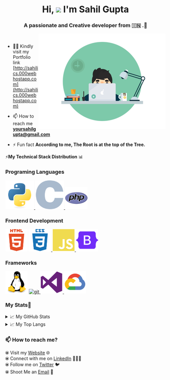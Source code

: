 <h1 align="center">Hi, <img src="https://media.giphy.com/media/hvRJCLFzcasrR4ia7z/giphy.gif" width="32px"> I'm Sahil Gupta</h1>
<h3 align="center">
  A passionate and Creative developer from 🇮🇳<a href="https://en.wikipedia.org/wiki/India"></a>  .🎯
</h3>

<img align="right" alt="GIF" src="66833e07d6fb9eb5d724e47d0c814285.gif" width="400" height="300" />

<br>



- 👨‍💻 Kindly visit my Portfolio link [http://sahilics.000webhostapp.com](http://sahilics.000webhostapp.com)

- 📫 How to reach me **yoursahilgupta@gmail.com**

- ⚡ Fun fact **According to me, The Root is at the top of the Tree.**

:zap:**My Technical Stack Distribution** 📊

### Programing Languages

<p float="left">
  <a href="https://python.org/" target="_blank" >
    <img src="https://github.com/devicons/devicon/blob/master/icons/python/python-original.svg"  height="90" width="90" />
  </a>
  <a href="https://www.cprogramming.com/" target="_blank"> <img src="https://github.com/devicons/devicon/blob/master/icons/c/c-original.svg" alt="c" width="90" height="90"/> </a>  
  <a href="https://www.php.net" target="_blank"> <img src="https://github.com/devicons/devicon/blob/master/icons/php/php-original.svg" alt="php" width="70" height="70"/> </a> 
  
  </p>

 ### Frontend Development
 
  <p float="left>
  
  <a href="https://www.w3schools.com/html/" target="_blank"> <img src="https://github.com/devicons/devicon/blob/master/icons/html5/html5-plain-wordmark.svg" alt="html5" width="70" height="70"/> </a>
    <a href="https://www.w3schools.com/css/" target="_blank"> <img src="https://github.com/devicons/devicon/blob/master/icons/css3/css3-plain-wordmark.svg" alt="css3" width="70" height="70"/> </a>
 <a href="https://www.w3schools.com/javascript/" target="_blank"> <img src="https://github.com/devicons/devicon/blob/master/icons/javascript/javascript-plain.svg" alt="javascript" width="70" height="70"/> </a>
  <a href="https://getbootstrap.com" target="_blank"> 
  <img src="https://github.com/devicons/devicon/blob/master/icons/bootstrap/bootstrap-plain.svg" alt="bootstrap" width="70" height="70"/> </a>
    </p>
   
  ### Frameworks
  
 <p float="left>
  
  <a href="https://www.linux.org/" target="_blank"> <img src="https://github.com/devicons/devicon/blob/master/icons/linux/linux-original.svg" alt="linux" width="70" height="70"/>
  </a>
  <a href="https://git-scm.com/" target="_blank"> <img src="https://www.vectorlogo.zone/logos/git-scm/git-scm-icon.svg" alt="git" width="70" height="70"/> </a>
  <a href="https://code.visualstudio.com//" target="_blank"> <img src="https://github.com/devicons/devicon/blob/master/icons/visualstudio/visualstudio-plain.svg" alt="git" width="70" height="70"/> </a>
  <a href="https://cloud.google.com/" target="_blank"> <img src="https://github.com/devicons/devicon/blob/master/icons/googlecloud/googlecloud-original.svg" alt="git" width="70" height="70"/> </a>
  </p>

### My Stats🚩

 <details>
<summary>📈 My GitHub Stats</summary>

<p>&nbsp;<img align="center" src="https://github-readme-stats.vercel.app/api?username=sahilempire&show_icons=true&locale=en" alt="sahilempire" /></p>

</details>

<details>
<summary>📈 My Top Langs</summary>
<p><img align="left" src="https://github-readme-stats.vercel.app/api/top-langs?username=sahilempire&show_icons=true&locale=en&layout=compact" alt="sahilempire" /></p>
</details>



### 📫 How to reach me? 

  ⦿ Visit my [Website](http://sahilics.000webhostapp.com) 🌐 <br>
  ⦿ Connect with me on [LinkedIn](https://www.linkedin.com/in/sahilempire/) 👨🏻‍💻 <br>
  ⦿ Follow me on [Twitter](https://twitter.com/hisahilgupta) 🐦 <br>
  ⦿ Shoot Me an [Email](mailto:yoursahilgupta@gmail.com) 💌 <br>

